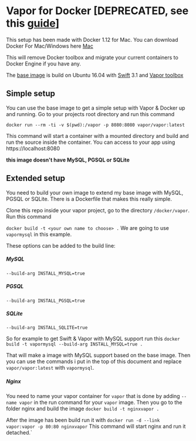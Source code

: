 # Vapor for Docker [DEPRECATED, see this [guide](https://bygri.github.io)]

This setup has been made with Docker 1.12 for Mac.
You can download Docker For Mac/Windows here
[Mac](https://download.docker.com/mac/stable/Docker.dmg)

This will remove Docker toolbox and migrate your current containers to Docker Engine if you have any.

The [base image](https://hub.docker.com/r/vapor/vapor/) is build on Ubuntu 16.04 with [Swift](https://github.com/apple/swift) 3.1 and [Vapor toolbox](https://github.com/vapor/toolbox)

## Simple setup
You can use the base image to get a simple setup with Vapor & Docker up and running.
Go to your projects root directory and run this command

`docker run --rm -ti -v $(pwd):/vapor -p 8080:8080 vapor/vapor:latest`

This command will start a container with a mounted directory and build and run the source inside the container. You can access to your app using https://localhost:8080

**this image doesn't have MySQL, PGSQL or SQLite**

## Extended setup
You need to build your own image to extend my base image with MySQL, PGSQL or SQLite.
There is a Dockerfile that makes this really simple.

Clone this repo inside your vapor project, go to the directory `/docker/vapor`.
Run this command

`docker build -t <your own name to choose> .`
We are going to use `vapormysql` in this example.

These options can be added to the build line:
##### MySQL
`--build-arg INSTALL_MYSQL=true`

##### PGSQL
`--build-arg INSTALL_PGSQL=true`

##### SQLite
`--build-arg INSTALL_SQLITE=true`

So for example to get Swift & Vapor with MySQL support run this
`docker build -t vapormysql --build-arg INSTALL_MYSQL=true .`

That will make a image with MySQL support based on the base image.
Then you can use the commands i put in the top of this document and replace `vapor/vapor:latest` with `vapormysql`.

##### Nginx
You need to name your vapor container for `vapor` that is done by adding `--name vapor` in the run command for your `vapor` image.
Then you go to the folder nginx and build the image `docker build -t nginxvapor .`

After the image has been build run it with `docker run -d --link vapor:vapor -p 80:80 nginxvapor`
This command will start nginx and run it detached.`

